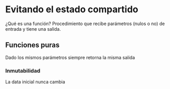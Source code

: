 # Evitando el estado compartido

¿Qué es una función?
Procedimiento que recibe parámetros (nulos o no) de entrada y tiene una salida.

## Funciones puras
Dado los mismos parámetros siempre retorna la misma salida

### Inmutabilidad
La data inicial nunca cambia

